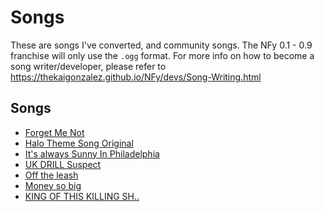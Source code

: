 # Songs

These are songs I've converted, and community songs. The NFy 0.1 - 0.9 franchise will only use the `.ogg` format. For more info
on how to become a song writer/developer, please refer to https://thekaigonzalez.github.io/NFy/devs/Song-Writing.html

## Songs

* [Forget Me Not](./Forget%20Me%20Not.ogg)
* [Halo Theme Song Original](./Halo%20Theme%20Song%20Original.ogg)
* [It's always Sunny In Philadelphia](./It's%20Always%20Sunny%20in%20Philadelphia%20Theme.ogg)
* [UK DRILL Suspect](./UK%20DRILL%20SUSPECT.ogg)
* [Off the leash](./BabySantana%2C%20Yvngxchris%20-%20Off%20the%20leash!.ogg)
* [Money so big](./Mon%C3%ABy%20so%20big.ogg)
* [KING OF THIS KILLING SH..](./KING%20OF%20THIS%20KILLIN%20SHIT.ogg)